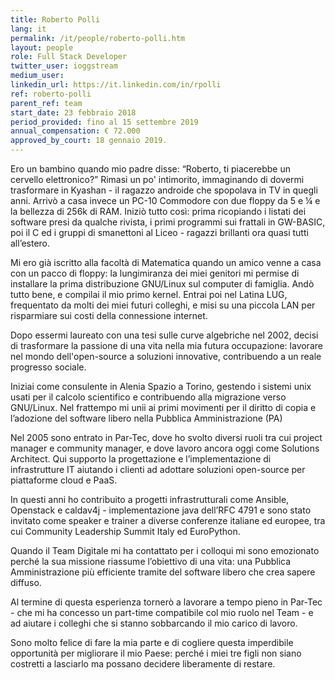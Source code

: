 ```yaml
---
title: Roberto Polli 
lang: it
permalink: /it/people/roberto-polli.htm
layout: people
role: Full Stack Developer
twitter_user: ioggstream
medium_user:
linkedin_url: https://it.linkedin.com/in/rpolli
ref: roberto-polli
parent_ref: team
start_date: 23 febbraio 2018
period_provided: fino al 15 settembre 2019
annual_compensation: € 72.000
approved_by_court: 18 gennaio 2019.
---
```

Ero un bambino quando mio padre disse: “Roberto, ti piacerebbe un cervello elettronico?” Rimasi un po' intimorito, immaginando di dovermi trasformare in Kyashan - il ragazzo androide che spopolava in TV in quegli anni. Arrivò a casa invece un PC-10 Commodore con due floppy da 5 e ¼ e la bellezza di 256k di RAM.
Iniziò tutto così: prima ricopiando i listati dei software presi da qualche rivista, i primi programmi sui frattali in GW-BASIC, poi il C ed i gruppi di smanettoni al Liceo - ragazzi brillanti ora quasi tutti all’estero.

Mi ero già iscritto alla facoltà di Matematica quando un amico venne a casa con un pacco di floppy: la lungimiranza dei miei genitori mi permise di installare la prima distribuzione GNU/Linux sul computer di famiglia. Andò tutto bene, e compilai il mio primo kernel. Entrai poi nel Latina LUG, frequentato da molti dei miei futuri colleghi, e misi su una piccola LAN per risparmiare sui costi della connessione internet.

Dopo essermi laureato con una tesi sulle curve algebriche nel 2002, decisi di trasformare la passione di una vita nella mia futura occupazione: lavorare nel mondo dell'open-source a soluzioni innovative, contribuendo a un reale progresso sociale. 

Iniziai come consulente in Alenia Spazio a Torino, gestendo i sistemi unix usati per il calcolo scientifico e contribuendo alla migrazione verso GNU/Linux. Nel frattempo mi unii ai primi movimenti per il diritto di copia e l’adozione del software libero nella Pubblica Amministrazione (PA) 

Nel 2005 sono entrato in Par-Tec, dove ho svolto diversi ruoli tra cui project manager  e community manager, e dove lavoro ancora oggi come Solutions Architect. Qui supporto la progettazione e l’implementazione di infrastrutture IT aiutando i clienti ad adottare soluzioni open-source per piattaforme cloud e PaaS.

In questi anni ho contribuito a progetti infrastrutturali come Ansible, Openstack e caldav4j -  implementazione java dell’RFC 4791 e sono stato invitato come speaker e trainer a diverse conferenze italiane ed europee, tra cui Community Leadership Summit Italy ed EuroPython. 

Quando il Team Digitale mi ha contattato per i colloqui mi sono emozionato perché la sua missione riassume l’obiettivo di una vita: una Pubblica Amministrazione più efficiente tramite del software libero che crea sapere diffuso. 

Al termine di questa esperienza tornerò a lavorare a tempo pieno in Par-Tec - che mi ha concesso un part-time compatibile col mio ruolo nel Team - e ad aiutare i colleghi che si stanno sobbarcando il mio carico di lavoro.

Sono molto felice di fare la mia parte e di cogliere questa imperdibile opportunità per migliorare il mio Paese: perché i miei tre figli non siano costretti a lasciarlo ma possano decidere liberamente di restare.
